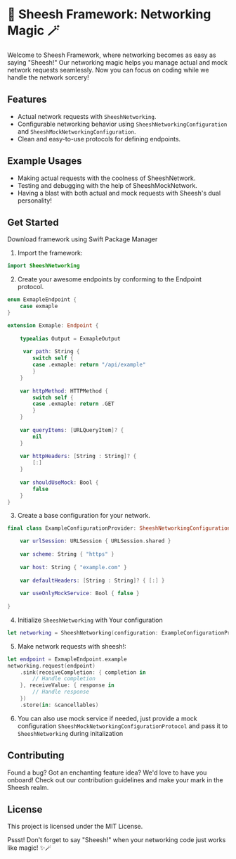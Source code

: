 # 🚀 Sheesh Framework: Networking Magic 🪄

Welcome to Sheesh Framework, where networking becomes as easy as saying "Sheesh!" Our networking magic helps you manage actual and mock network requests seamlessly. Now you can focus on coding while we handle the network sorcery!

## Features

- Actual network requests with `SheeshNetworking`.
- Configurable networking behavior using `SheeshNetworkingConfiguration` and `SheeshMockNetworkingConfiguration`.
- Clean and easy-to-use protocols for defining endpoints.

## Example Usages

- Making actual requests with the coolness of SheeshNetwork.
- Testing and debugging with the help of SheeshMockNetwork.
- Having a blast with both actual and mock requests with Sheesh's dual personality!


## Get Started

Download framework using Swift Package Manager

1. Import the framework:

```swift
import SheeshNetworking
```

2. Create your awesome endpoints by conforming to the Endpoint protocol.

```swift
enum ExmapleEndpoint {
    case exmaple 
}

extension Exmaple: Endpoint {
    
    typealias Output = ExmapleOutput
    
     var path: String {
        switch self {
        case .exmaple: return "/api/example"
        }
    }
    
    var httpMethod: HTTPMethod {
        switch self {
        case .exmaple: return .GET
        }
    }
    
    var queryItems: [URLQueryItem]? {
        nil
    }
    
    var httpHeaders: [String : String]? {
        [:]
    }
    
    var shouldUseMock: Bool {
        false
    }
}
```

3. Create a base configuration for your network. 

```swift
final class ExampleConfigurationProvider: SheeshNetworkingConfigurationProtocol {

    var urlSession: URLSession { URLSession.shared }
    
    var scheme: String { "https" }
    
    var host: String { "example.com" }
    
    var defaultHeaders: [String : String]? { [:] }
    
    var useOnlyMockService: Bool { false }
    
}
```

4. Initialize `SheeshNetworking` with Your configuration

```swift
let networking = SheeshNetworking(configuration: ExampleConfigurationProvider())
```

5. Make network requests with sheesh!:

```swift
let endpoint = ExmapleEndpoint.example
networking.request(endpoint)
    .sink(receiveCompletion: { completion in
        // Handle completion
    }, receiveValue: { response in
        // Handle response
    })
    .store(in: &cancellables)
```

6. You can also use mock service if needed, just provide a mock configuration `SheeshMockNetworkingConfigurationProtocol` and pass it to `SheeshNetworking` during initalization 

## Contributing

Found a bug? Got an enchanting feature idea? We'd love to have you onboard! Check out our contribution guidelines and make your mark in the Sheesh realm.

## License

This project is licensed under the MIT License.


Pssst! Don't forget to say "Sheesh!" when your networking code just works like magic! ✨🪄
